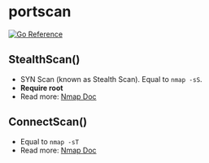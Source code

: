 # portscan

[![Go Reference](https://pkg.go.dev/badge/github.com/elmasy-com/portscan.svg)](https://pkg.go.dev/github.com/elmasy-com/portscan)

## StealthScan()

- SYN Scan (known as Stealth Scan). Equal to `nmap -sS`.
- **Require root**
- Read more: [Nmap Doc](https://nmap.org/book/synscan.html)

## ConnectScan()

- Equal to `nmap -sT`
- Read more: [Nmap Doc](https://nmap.org/book/scan-methods-connect-scan.html)
